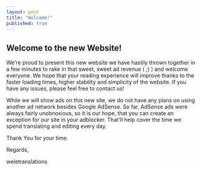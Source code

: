 ```yaml
---
layout: post
title: "Welcome!"
published: true
---
```




## Welcome to the new Website!

We're proud to present this new website we have hastily thrown together in a few minutes to rake in that sweet, sweet ad revenue ( ;) ) and welcome everyone. We hope that your reading experience will improve thanks to the faster loading times, higher stability and simplicity of the website. If you have any issues, please feel free to contact us!

While we will show ads on this new site, we do not have any plans on using another ad network besides Google AdSense. So far, AdSense ads were always fairly unobnoxious, so it is our hope, that you can create an exception for our site in your adblocker. That'll help cover the time we spend translating and editing every day.

Thank You for your time.

Regards,

weletranslations
